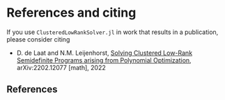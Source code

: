 # References and citing

If you use `ClusteredLowRankSolver.jl` in work that results in a publication, please consider citing
 - D. de Laat and N.M. Leijenhorst, [Solving Clustered Low-Rank Semidefinite Programs arising from Polynomial Optimization](https://arxiv.org/abs/2202.12077), arXiv:2202.12077 [math], 2022


## References

```@bibliography
```
